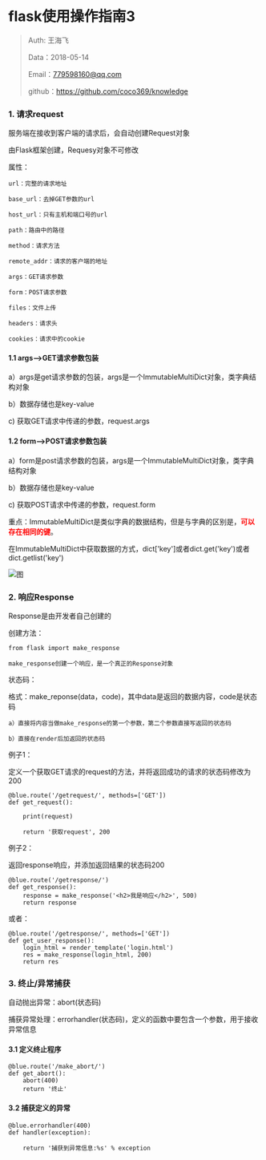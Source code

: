 
# flask使用操作指南3

>Auth: 王海飞
>
>Data：2018-05-14
>
>Email：779598160@qq.com
>
>github：https://github.com/coco369/knowledge 


### 1. 请求request

服务端在接收到客户端的请求后，会自动创建Request对象

由Flask框架创建，Requesy对象不可修改

属性：

	url：完整的请求地址

	base_url：去掉GET参数的url

	host_url：只有主机和端口号的url

	path：路由中的路径

	method：请求方法

	remote_addr：请求的客户端的地址

	args：GET请求参数

	form：POST请求参数

	files：文件上传

	headers：请求头

	cookies：请求中的cookie


#### 1.1 args-->GET请求参数包装
	
a）args是get请求参数的包装，args是一个ImmutableMultiDict对象，类字典结构对象
	
b）数据存储也是key-value

c) 获取GET请求中传递的参数，request.args

#### 1.2 form-->POST请求参数包装

a）form是post请求参数的包装，args是一个ImmutableMultiDict对象，类字典结构对象
	
b）数据存储也是key-value

c) 获取POST请求中传递的参数，request.form

重点：ImmutableMultiDict是类似字典的数据结构，但是与字典的区别是，<font style="color:red; font-weight:bold;">可以存在相同的键</font>。

在ImmutableMultiDict中获取数据的方式，dict['key']或者dict.get('key')或者dict.getlist('key')

![图](images/flask_request_form.png)


### 2. 响应Response

Response是由开发者自己创建的

创建方法：
	
	from flask import make_response

	make_response创建一个响应，是一个真正的Response对象

状态码：

格式：make_reponse(data，code)，其中data是返回的数据内容，code是状态码

	a）直接将内容当做make_response的第一个参数，第二个参数直接写返回的状态码

 	b）直接在render后加返回的状态码

例子1：

定义一个获取GET请求的request的方法，并将返回成功的请求的状态码修改为200

	@blue.route('/getrequest/', methods=['GET'])
	def get_request():

	    print(request)
	
	    return '获取request', 200

例子2：

返回response响应，并添加返回结果的状态码200

	@blue.route('/getresponse/')
	def get_response():
	    response = make_response('<h2>我是响应</h2>', 500)
	    return response

或者：
	
	@blue.route('/getresponse/', methods=['GET'])
	def get_user_response():
	    login_html = render_template('login.html')
	    res = make_response(login_html, 200)
	    return res


### 3. 终止/异常捕获

自动抛出异常：abort(状态码)

捕获异常处理：errorhandler(状态码)，定义的函数中要包含一个参数，用于接收异常信息

#### 3.1 定义终止程序
	
	@blue.route('/make_abort/')
	def get_abort():
	    abort(400)
	    return '终止'

#### 3.2 捕获定义的异常

	@blue.errorhandler(400)
	def handler(exception):
	
	    return '捕获到异常信息:%s' % exception
